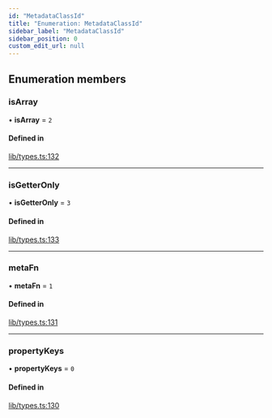 ```yaml
---
id: "MetadataClassId"
title: "Enumeration: MetadataClassId"
sidebar_label: "MetadataClassId"
sidebar_position: 0
custom_edit_url: null
---
```


## Enumeration members

### isArray

• **isArray** = `2`

#### Defined in

[lib/types.ts:132](https://github.com/nartc/mapper/blob/efc4cb9d/packages/core/src/lib/types.ts#L132)

___

### isGetterOnly

• **isGetterOnly** = `3`

#### Defined in

[lib/types.ts:133](https://github.com/nartc/mapper/blob/efc4cb9d/packages/core/src/lib/types.ts#L133)

___

### metaFn

• **metaFn** = `1`

#### Defined in

[lib/types.ts:131](https://github.com/nartc/mapper/blob/efc4cb9d/packages/core/src/lib/types.ts#L131)

___

### propertyKeys

• **propertyKeys** = `0`

#### Defined in

[lib/types.ts:130](https://github.com/nartc/mapper/blob/efc4cb9d/packages/core/src/lib/types.ts#L130)
